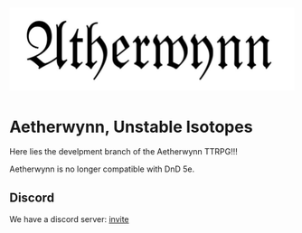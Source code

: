 <h1 align="centre"><img src="./Heading.jpg" alt="logo image."/></h1>

# Aetherwynn, Unstable Isotopes

Here lies the develpment branch of the Aetherwynn TTRPG!!!

Aetherwynn is no longer compatible with DnD 5e.

## Discord

We have a discord server: [invite][IL]

[IL]: https://discord.gg/tkPCw4FmWM

<!-- TODO: add 'getting started' section. -->
<!-- TODO: add 'quick start' section.     -->
<!-- TODO: add 'contributing' section.    -->
